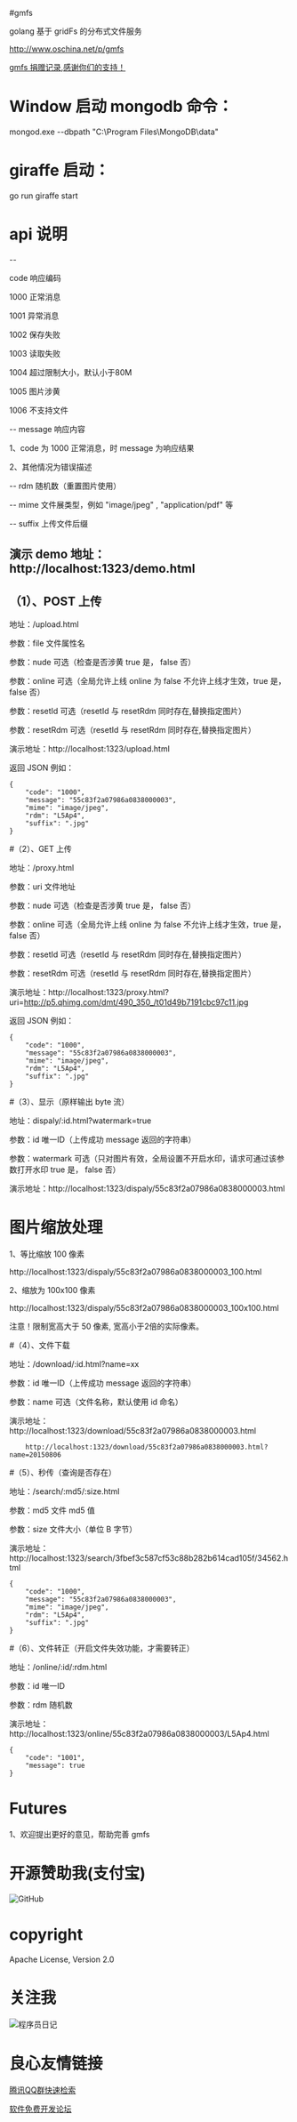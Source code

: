 #gmfs

golang 基于 gridFs 的分布式文件服务

http://www.oschina.net/p/gmfs

[ gmfs 捐赠记录,感谢你们的支持！ ](http://git.oschina.net/juapk/gmfs/wikis/%E6%8D%90%E8%B5%A0%E8%AE%B0%E5%BD%95)

# Window 启动 mongodb 命令：

mongod.exe --dbpath "C:\Program Files\MongoDB\data"

# giraffe 启动：

go run giraffe start


# api 说明
--

code 		响应编码

1000		正常消息

1001		异常消息

1002		保存失败

1003		读取失败

1004		超过限制大小，默认小于80M

1005		图片涉黄

1006		不支持文件

--
message 	响应内容

1、code 为 1000 正常消息，时 message 为响应结果

2、其他情况为错误描述

--
rdm 		随机数（重置图片使用）

--
mime	文件展类型，例如 "image/jpeg" , "application/pdf" 等

--
suffix 		上传文件后缀



演示 demo 地址：http://localhost:1323/demo.html
----------------------------------------------
（1）、POST 上传
----------------------------------------------
地址：/upload.html

参数：file		文件属性名

参数：nude		可选（检查是否涉黄 true 是， false 否）

参数：online		可选（全局允许上线 online 为 false 不允许上线才生效，true 是， false 否）

参数：resetId 	可选（resetId 与 resetRdm 同时存在,替换指定图片）

参数：resetRdm 	可选（resetId 与 resetRdm 同时存在,替换指定图片）

演示地址：http://localhost:1323/upload.html

返回 JSON 例如：

```
{
    "code": "1000",
    "message": "55c83f2a07986a0838000003",
    "mime": "image/jpeg",
    "rdm": "L5Ap4",
    "suffix": ".jpg"
}
```

#（2）、GET 上传

地址：/proxy.html

参数：uri		文件地址

参数：nude		可选（检查是否涉黄 true 是， false 否）

参数：online		可选（全局允许上线 online 为 false 不允许上线才生效，true 是， false 否）

参数：resetId 	可选（resetId 与 resetRdm 同时存在,替换指定图片）

参数：resetRdm 	可选（resetId 与 resetRdm 同时存在,替换指定图片）

演示地址：http://localhost:1323/proxy.html?uri=http://p5.qhimg.com/dmt/490_350_/t01d49b7191cbc97c11.jpg

返回 JSON 例如：

```
{
    "code": "1000",
    "message": "55c83f2a07986a0838000003",
    "mime": "image/jpeg",
    "rdm": "L5Ap4",
    "suffix": ".jpg"
}
```

#（3）、显示（原样输出 byte 流）

地址：dispaly/:id.html?watermark=true

参数：id			唯一ID（上传成功 message 返回的字符串）

参数：watermark	可选（只对图片有效，全局设置不开启水印，请求可通过该参数打开水印 true 是， false 否）

演示地址：http://localhost:1323/dispaly/55c83f2a07986a0838000003.html

# 图片缩放处理 #

1、等比缩放 100 像素

http://localhost:1323/dispaly/55c83f2a07986a0838000003_100.html

2、缩放为 100x100 像素

http://localhost:1323/dispaly/55c83f2a07986a0838000003_100x100.html

注意！限制宽高大于 50 像素, 宽高小于2倍的实际像素。

#（4）、文件下载

地址：/download/:id.html?name=xx

参数：id			唯一ID（上传成功 message 返回的字符串）

参数：name		可选（文件名称，默认使用 id 命名）

演示地址：http://localhost:1323/download/55c83f2a07986a0838000003.html

		http://localhost:1323/download/55c83f2a07986a0838000003.html?name=20150806

#（5）、秒传（查询是否存在）

地址：/search/:md5/:size.html

参数：md5	文件 md5 值

参数：size	文件大小（单位 B 字节）

演示地址：http://localhost:1323/search/3fbef3c587cf53c88b282b614cad105f/34562.html

```
{
    "code": "1000",
    "message": "55c83f2a07986a0838000003",
    "mime": "image/jpeg",
    "rdm": "L5Ap4",
    "suffix": ".jpg"
}
```

#（6）、文件转正（开启文件失效功能，才需要转正）

地址：/online/:id/:rdm.html

参数：id		唯一ID

参数：rdm	随机数

演示地址：http://localhost:1323/online/55c83f2a07986a0838000003/L5Ap4.html

```
{
    "code": "1001",
    "message": true
}
```


Futures
====================
1、欢迎提出更好的意见，帮助完善 gmfs


开源赞助我(支付宝)
====================
![GitHub](https://raw.githubusercontent.com/leqwang/kisso/master/images/donate.png "开源赞助我(支付宝)")

copyright
====================
Apache License, Version 2.0


关注我
====================
![程序员日记](http://git.oschina.net/uploads/images/2016/0121/093728_1bc1658f_12260.png "程序员日记")



 # 良心友情链接

[腾讯QQ群快速检索](http://u.720life.cn/s/8cf73f7c)

[软件免费开发论坛](http://u.720life.cn/s/bbb01dc0)